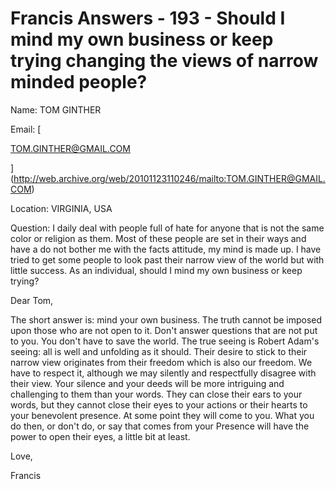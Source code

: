 # Francis Answers - 193 - Should I mind my own business or keep trying changing the views of narrow minded people? 

Name: TOM GINTHER&nbsp;

Email: [

TOM.GINTHER@GMAIL.COM

](http://web.archive.org/web/20101123110246/mailto:TOM.GINTHER@GMAIL.COM)&nbsp;

Location: VIRGINIA, USA&nbsp;

Question: I daily deal with people full of hate for anyone that is not the same color or religion as them. Most of these people are set in their ways and have a do not bother me with the facts attitude, my mind is made up. I have tried to get some people to look past their narrow view of the world but with little success. As an individual, should I mind my own business or keep trying?

Dear Tom,

The short answer is: mind your own business. The truth cannot be imposed upon those who are not open to it. Don't answer questions that are not put to you. You don't have to save the world. The true seeing is Robert Adam's seeing: all is well and unfolding as it should. Their desire to stick to their narrow view originates from their freedom which is also our freedom. We have to respect it, although we may silently and respectfully disagree with their view. Your silence and your deeds will be more intriguing and challenging to them than your words. They can close their ears to your words, but they cannot close their eyes to your actions or their hearts to your benevolent presence. At some point they will come to you. What you do then, or don't do, or say that comes from your Presence will have the power to open their eyes, a little bit at least.

Love,

Francis

